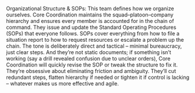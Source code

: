 Organizational Structure & SOPs: This team defines how we organize ourselves. Core Coordination maintains the squad–platoon–company hierarchy and ensures every member is accounted for in the chain of command. They issue and update the Standard Operating Procedures (SOPs) that everyone follows. SOPs cover everything from how to file a situation report to how to request resources or escalate a problem up the chain. The tone is deliberately direct and tactical – minimal bureaucracy, just clear steps. And they’re not static documents; if something isn’t working (say a drill revealed confusion due to unclear orders), Core Coordination will quickly revise the SOP or tweak the structure to fix it. They’re obsessive about eliminating friction and ambiguity. They’ll cut redundant steps, flatten hierarchy if needed or tighten it if control is lacking – whatever makes us more effective and agile.
